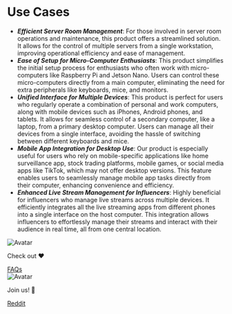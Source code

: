 # Use Cases
* ***Efficient Server Room Management***: For those involved in server room operations and maintenance, this product offers a streamlined solution. It allows for the control of multiple servers from a single workstation, improving operational efficiency and ease of management.
* ***Ease of Setup for Micro-Computer Enthusiasts***: This product simplifies the initial setup process for enthusiasts who often work with micro-computers like Raspberry Pi and Jetson Nano. Users can control these micro-computers directly from a main computer, eliminating the need for extra peripherals like keyboards, mice, and monitors.
* ***Unified Interface for Multiple Devices***: This product is perfect for users who regularly operate a combination of personal and work computers, along with mobile devices such as iPhones, Android phones, and tablets. It allows for seamless control of a secondary computer, like a laptop, from a primary desktop computer. Users can manage all their devices from a single interface, avoiding the hassle of switching between different keyboards and mice.
* ***Mobile App Integration for Desktop Use***: Our product is especially useful for users who rely on mobile-specific applications like home surveillance app, stock trading platforms, mobile games, or social media apps like TikTok, which may not offer desktop versions. This feature enables users to seamlessly manage mobile app tasks directly from their computer, enhancing convenience and efficiency.
* ***Enhanced Live Stream Management for Influencers***: Highly beneficial for influencers who manage live streams across multiple devices. It efficiently integrates all the live streaming apps from different phones into a single interface on the host computer. This integration allows influencers to effortlessly manage their streams and interact with their audience in real time, all from one central location.

<section class="dialogue-section-white" id="dialogues-section">
    <div class="container">
    <div class="callout-button-container">
        <div class="dialogue-bubble" id="op-bubble">
        <img src="/images/op-avatar.jpg" alt="Avatar" class="avatar" draggable="false">
        <p>Check out ❤️</p>
        <a href="/faq" class="md-button md-button--primary" id="join-waitlist-button">FAQs</a>
        </div>
        <div class="dialogue-bubble" id="op-bubble">
        <img src="/images/op-avatar.jpg" alt="Avatar" class="avatar" draggable="false">
        <p>Join us! 💬</p>
        <a href="https://www.reddit.com/r/Openterface_miniKVM/" class="md-button md-button--primary" id="join-waitlist-button">Reddit</a>
        </div>
    </div>
</section>